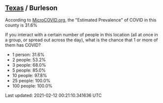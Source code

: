 
## [Texas](/united-states/texas) / Burleson

According to [MicroCOVID.org](http://microcovid.org),
the "Estimated Prevalence" of COVID in this county is 31.6%

If you interact with a certain number of people in this location
(all at once in a group, or spread out across the day), what is the chance that
1 or more of them has COVID?

- 1 person: 31.6%
- 2 people: 53.2%
- 3 people: 68.0%
- 5 people: 85.0%
- 10 people: 97.8%
- 25 people: 100.0%
- 100 people: 100.0%

Last updated: 2021-02-12 00:21:10.341636 UTC
